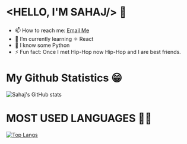 # <HELLO, I'M SAHAJ/> 👋

### 

- 📫 How to reach me: [Email Me](mailto:sahajsinghsohal@gmail.com)
- 🌱 I’m currently learning ⚛️ React
- 🐍 I know some Python
- ⚡ Fun fact: Once I met Hip-Hop now Hip-Hop and I are best friends.



# My Github Statistics 😁
![Sahaj's GitHub stats](https://github-readme-stats.vercel.app/api?username=sahajsinghsohal&show_icons=true&theme=dark)

# MOST USED LANGUAGES 🤷‍♀️
[![Top Langs](https://github-readme-stats.vercel.app/api/top-langs/?username=sahajsinghsohal&layout=compact)](https://github.com/anuraghazra/github-readme-stats)
